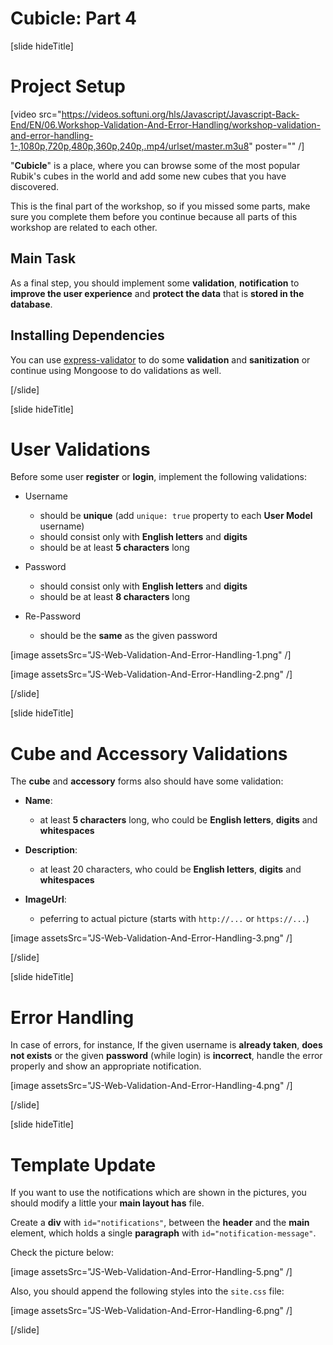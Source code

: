 # Cubicle: Part 4

[slide hideTitle]

# Project Setup

[video src="https://videos.softuni.org/hls/Javascript/Javascript-Back-End/EN/06.Workshop-Validation-And-Error-Handling/workshop-validation-and-error-handling-1-,1080p,720p,480p,360p,240p,.mp4/urlset/master.m3u8" poster="" /]

"**Cubicle**" is a place, where you can browse some of the most popular Rubik's cubes in the world and add some new cubes that you have discovered.

This is the final part of the workshop, so if you missed some parts, make sure you complete them before you continue because all parts of this workshop are related to each other.

## Main Task

As a final step, you should implement some **validation**, **notification** to **improve the user experience** and **protect the data** that is **stored in the database**.

## Installing Dependencies

You can use [express-validator](https://www.npmjs.com/package/express-validator) to do some **validation** and **sanitization** or continue using Mongoose to do validations as well.

[/slide]

[slide hideTitle]
# User Validations

Before some user **register** or **login**, implement the following validations:

- Username

   - should be **unique** \(add `unique: true` property to each **User Model** username\)
   - should consist only with **English letters** and **digits**
   - should be at least **5 characters** long

- Password

   - should consist only with **English letters** and **digits**
   - should be at least **8 characters** long

- Re\-Password

   - should be the **same** as the given password

[image assetsSrc="JS-Web-Validation-And-Error-Handling-1.png" /]

[image assetsSrc="JS-Web-Validation-And-Error-Handling-2.png" /]

[/slide]

[slide hideTitle]

# Cube and Accessory Validations

The **cube** and **accessory** forms also should have some validation:

- **Name**:

   - at least **5 characters** long, who could be **English letters**, **digits** and **whitespaces**

- **Description**:

   - at least 20 characters, who could be **English letters**, **digits** and **whitespaces**

- **ImageUrl**:

   - peferring to actual picture \(starts with `http://...` or `https://...`\)

[image assetsSrc="JS-Web-Validation-And-Error-Handling-3.png" /]

[/slide]

[slide hideTitle]

# Error Handling

In case of errors, for instance, If the given username is **already taken**, **does not exists** or the given **password** (while login) is **incorrect**, handle the error properly and show an appropriate notification.

[image assetsSrc="JS-Web-Validation-And-Error-Handling-4.png" /]

[/slide]

[slide hideTitle]

# Template Update

If you want to use the notifications which are shown in the pictures, you should modify a little your **main layout has** file.

Create a **div** with `id="notifications"`, between the **header** and the **main** element, which holds a single **paragraph** with `id="notification-message"`.

Check the picture below:

[image assetsSrc="JS-Web-Validation-And-Error-Handling-5.png" /]

Also, you should append the following styles into the `site.css` file:

[image assetsSrc="JS-Web-Validation-And-Error-Handling-6.png" /]

[/slide]